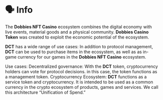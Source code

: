 # 🗣 Info

The **Dobbies NFT Casino** ecosystem combines the digital economy with live events, material goods and a physical community. **Dobbies Casino Token** was created to exploit the economic potential of the ecosystem.&#x20;

**DCT** has a wide range of use cases: In addition to protocol management, **DCT** can be used to purchase items in the ecosystem, as well as as in-game currency for our games in the **Dobbies NFT Casino** ecosystem.&#x20;

Use cases: Decentralized governance: With the **DCT** token, cryptocurrency holders can vote for protocol decisions. in this case, the token functions as a management token. Cryptocurrency Ecosystem: **DCT** functions as a service token and cryptocurrency. It is intended to be used as a common currency in the crypto ecosystem of products, games and services. We call this architecture “Unification of Spend.”
